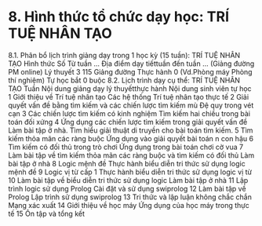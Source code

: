 # 8. Hình thức tổ chức dạy học: TRÍ TUỆ NHÂN TẠO
8.1. Phân bổ lịch trình giảng dạy trong 1 học kỳ (15 tuần): TRÍ TUỆ NHÂN TẠO Hình thức Số Từ tuần ... Địa điểm dạy tiếttuần đến tuần ... (Giảng đường PM online) Lý thuyết 3 115 Giảng đường Thực hành 0 (Vd.Phòng máy Phòng thí nghiệm) Tự học bắt 0 buộc 8.2. Lịch trình dạy cụ thể: TRÍ TUỆ NHÂN TẠO Tuần Nội dung giảng dạy lý thuyếtthực hành Nội dung sinh viên tự học 1 Giới thiệu về Trí tuệ nhân tạo Các hệ thống Trí tuệ nhân tạo thực tế
2 Giải quyết vấn đề bằng tìm kiếm và các chiến lược tìm kiếm mù Đệ quy trong vét cạn
3 Các chiến lược tìm kiếm có kinh nghiệm Tìm kiếm hai chiều trong bài toán đối xứng
4 Ứng dụng các chiến lược tìm kiếm trong giải quyết vấn đề Làm bài tập ở nhà. Tìm hiểu giải thuật di truyền cho bài toán tìm kiếm.
5 Tìm kiếm thỏa mãn các ràng buộc Ứng dụng vào giải quyết bài toán n con hậu
6 Tìm kiếm có đối thủ trong trò chơi Ứng dụng trong bài toán chơi cờ vua
7 Làm bài tập về tìm kiếm thỏa mãn các ràng buộc và tìm kiếm có đối thủ Làm bài tập ở nhà
8 Logic mệnh đề Thực hành biểu diễn tri thức sử dụng logic mệnh đề
9 Logic vị từ cấp 1 Thực hành biểu diễn tri thức sử dụng logic vị từ
10 Làm bài tập về biểu diễn tri thức sử dụng logic Làm bài tập ở nhà
11 Lập trình logic sử dụng Prolog Cài đặt và sử dụng swiprolog
12 Làm bài tập về Prolog Lập trình sử dụng swiprolog
13 Tri thức và lập luận không chắc chắn Mạng xác xuất
14 Giới thiệu về học máy Ứng dụng của học máy trong thực tế
15 Ôn tập và tổng kết

